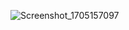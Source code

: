 
![Screenshot_1705157097](https://github.com/AmilaThushara/booking.com-clone/assets/80099554/2d565abf-ffbd-4239-b78e-802ed7c619cc)
